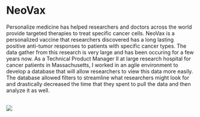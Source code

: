 # NeoVax
Personalize medicine has helped researchers and doctors across the world provide targeted therapies to treat specific cancer cells. NeoVax is a personalized vaccine that researchers discovered has a long lasting positive anti-tumor responses to patients with specific cancer types. The data gather from this research is very large and has been occuring for a few years now. As a Technical Product Manager II at large research hospital for cancer patients in Massachusetts, I worked in an agile environment to develop a database that will allow researchers to view this data more easily. The database allowed filters to streamline what researchers might look for and drastically decreased the time that they spent to pull the data and then analyze it as well.

<br/> 
<img src="https://i.imgur.com/5SBya2Q.png"/>
